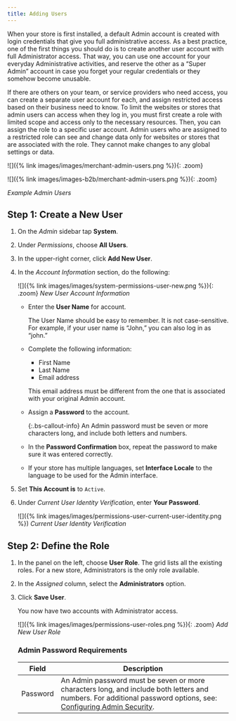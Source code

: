 ```yaml
---
title: Adding Users
---
```


When your store is first installed, a default Admin account is created with login credentials that give you full administrative access. As a best practice, one of the first things you should do is to create another user account with full Administrator access. That way, you can use one account for your everyday Administrative activities, and reserve the other as a “Super Admin” account in case you forget your regular credentials or they somehow become unusable.

If there are others on your team, or service providers who need access, you can create a separate user account for each, and assign restricted access based on their business need to know. To limit the websites or stores that admin users can access when they log in, you must first create a role with limited scope and access only to the necessary resources. Then, you can assign the role to a specific user account. Admin users who are assigned to a restricted role can see and change data only for websites or stores that are associated with the role. They cannot make changes to any global settings or data.

<!--{% if "Default.CE Only,Default.EE Screenshot" contains site.edition %}-->
![]({% link images/images/merchant-admin-users.png %}){: .zoom}
<!--{% endif %}-->
<!--{% if "Default.B2B Only" contains site.edition %}-->
![]({% link images/images-b2b/merchant-admin-users.png %}){: .zoom}
<!--{% endif %}-->
_Example Admin Users_

## Step 1: Create a New User

1.  On the _Admin_ sidebar tap **System**.

1.  Under _Permissions_, choose **All Users**.

1.  In the upper-right corner, click **Add New User**.

1.  In the _Account Information_ section, do the following:

    ![]({% link images/images/system-permissions-user-new.png %}){: .zoom}
    _New User Account Information_

    -  Enter the **User Name** for account.

        The User Name should be easy to remember. It is not case-sensitive. For example, if your user name is “John,” you can also log in as “john.”

    -  Complete the following information:

        * First Name
        * Last Name
        * Email address

        This email address must be different from the one that is associated with your original Admin account.

    -  Assign a **Password** to the account.

        {:.bs-callout-info}
        An Admin password must be seven or more characters long, and include both letters and numbers.

    -  In the **Password Confirmation** box, repeat the password to make sure it was entered correctly.

    -  If your store has multiple languages, set<b> Interface Locale</b> to the language to be used for the Admin interface.

1.  Set **This Account is** to `Active`.

1.  Under _Current User Identity Verification_, enter **Your Password**.

    ![]({% link images/images/permissions-user-current-user-identity.png %})
    _Current User Identity Verification_

## Step 2: Define the Role

1.  In the panel on the left, choose **User Role**. The grid lists all the existing roles. For a new store, Administrators is the only role available.

1.  In the _Assigned_ column, select the **Administrators** option.

1.  Click **Save User**.

    You now have two accounts with Administrator access.

    ![]({% link images/images/permissions-user-roles.png %}){: .zoom}
    _Add New User Role_

    <table>
      <h3 class="TableHeading">Admin Password Requirements</h3>
      <thead>
         <tr>
            <th>Field</th>
            <th>Description</th>
         </tr>
      </thead>
      <tbody>
         <tr>
            <td>Password</td>
            <td>An Admin password must be seven or more characters long, and include both letters and numbers. For additional password options, see: <a href="{% link stores/security-admin.md %}">Configuring Admin Security</a>.</td>
         </tr>
      </tbody>
    </table>
